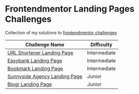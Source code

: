 # Frontendmentor Landing Pages Challenges
Collection of my solutions to [frontendmentor challenges](https://www.frontendmentor.io)

| Challenge Name | Difficulty |
| ----------- | ----------- |
| [URL Shortener Landing Page](https://mauricevalerio.github.io/frontendmentor-landing-pages/url-shortening-api-landing-page/) | Intermediate |
| [Easybank Landing Page](https://mauricevalerio.github.io/frontendmentor-landing-pages/easybank-landing-page/) | Intermediate |
| [Bookmark Landing Page](https://mauricevalerio.github.io/frontendmentor-landing-pages/bookmark-landing-page/) | Intermediate |
| [Sunnyside Agency Landing Page](https://mauricevalerio.github.io/frontendmentor-landing-pages/sunnyside-agency-landing-page/) | Junior |
| [Blogr Landing Page](https://mauricevalerio.github.io/frontendmentor-landing-pages/blogr-landing-page/) | Junior |